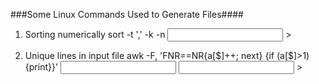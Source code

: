 ###Some Linux Commands Used to Generate Files####

1. Sorting numerically
   sort -t ',' -k<column no.> -n <input file> > <output file>

2. Unique lines in input file
   awk -F, 'FNR==NR{a[$<column no.>]++; next} {if (a[$<column no.>]>1) {print}}' <input file> <input file> > <output file>

 
